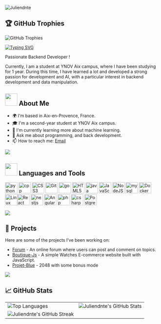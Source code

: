 <p> <img src="https://komarev.com/ghpvc/?username=Juliendnte&label=Profile%20views&color=60d697&style=flat" alt="Juliendnte" /> </p>

## 🏆 GitHub Trophies

<p>
  <img src="https://github-profile-trophy.vercel.app/?username=Juliendnte&theme=dark" alt="GitHub Trophies" />
</p>

[![Typing SVG](https://readme-typing-svg.demolab.com?font=Fira+Code&pause=500&width=435&lines=Hey+I'm+Julien+Welcome+to+my+Profile)](https://git.io/typing-svg)

Passionate Backend Developer !

Currently, I am a student at YNOV Aix campus, where I have been studying for <!--years_since-->1<!--years_since--> year. During this time, I have learned a lot and developed a strong passion for development and AI, with a particular interest in backend development and data manipulation.

## <picture><img src = "https://user-images.githubusercontent.com/74038190/229223156-0cbdaba9-3128-4d8e-8719-b6b4cf741b67.gif" width = 40px></picture> About Me
- 🌍 I'm based in Aix-en-Provence, France.
- 🎓 I'm a second-year student at YNOV Aix campus.
- 🌱 I'm currently learning more about machine learning.
- 💬 Ask me about programming, and back development.
- 📫 How to reach me: [Email](mailto:julien.dante@ynov.com)
<img src="https://user-images.githubusercontent.com/73097560/115834477-dbab4500-a447-11eb-908a-139a6edaec5c.gif">

## <img src='https://user-images.githubusercontent.com/74038190/206662607-d9e7591e-bbf9-42f9-9386-29efc927bc16.gif' width="40">  Languages and Tools

<p>
  <a href="https://www.python.org/" target="_blank" rel="noreferrer"><img src="https://raw.githubusercontent.com/danielcranney/readme-generator/main/public/icons/skills/python-colored.svg" alt="python" width="40" height="36"/></a>
  <a href="https://www.w3schools.com/cpp/" target="_blank" rel="noreferrer"><img src="https://raw.githubusercontent.com/danielcranney/readme-generator/main/public/icons/skills/cplusplus-colored.svg" alt="cpp" width="40" height="36"/></a>
<a href="https://www.w3.org/TR/CSS/#css" target="_blank" rel="noreferrer" ><img src="https://raw.githubusercontent.com/danielcranney/readme-generator/main/public/icons/skills/css3-colored.svg"
    alt="CSS3"
    width="40"
    height="36" /></a>
    <a href="https://git-scm.com/" target="_blank" rel="noreferrer"
  ><img
    src="https://raw.githubusercontent.com/danielcranney/readme-generator/main/public/icons/skills/git-colored.svg"
    alt="Git"
    width="40"
    height="36"
/></a>  
  <a href="https://golang.org" target="_blank" rel="noreferrer"><img src="https://raw.githubusercontent.com/danielcranney/readme-generator/main/public/icons/skills/go-colored.svg" alt="go" width="40" height="36"/></a>
<a
  href="https://developer.mozilla.org/en-US/docs/Glossary/HTML5"
  target="_blank"
  rel="noreferrer"
>
  <img
    src="https://raw.githubusercontent.com/danielcranney/readme-generator/main/public/icons/skills/html5-colored.svg"
    alt="HTML5"
    width="40"
    height="36"
/></a>
  <a href="https://www.java.com" target="_blank" rel="noreferrer"><img src="https://raw.githubusercontent.com/danielcranney/readme-generator/main/public/icons/skills/java-colored.svg" alt="java" width="40" height="36"/></a>
<a
  href="https://developer.mozilla.org/en-US/docs/Web/JavaScript"
  target="_blank"
  rel="noreferrer"
  ><img
    src="https://raw.githubusercontent.com/danielcranney/readme-generator/main/public/icons/skills/javascript-colored.svg"
    alt="JavaScript"
    width="40"
    height="36"
/></a>  <a href="https://nodejs.org/en/" target="_blank" rel="noreferrer"
  ><img
    src="https://raw.githubusercontent.com/danielcranney/readme-generator/main/public/icons/skills/nodejs-colored.svg"
    alt="NodeJS"
    width="40"
    height="36" /></a
>
  <a href="https://www.mysql.com/" target="_blank" rel="noreferrer"> <img src="https://raw.githubusercontent.com/danielcranney/readme-generator/main/public/icons/skills/mysql-colored.svg" alt="mysql" width="40" height="36"/></a>
<a href="https://www.docker.com/" target="_blank" rel="noreferrer"
  ><img
    src="https://raw.githubusercontent.com/danielcranney/readme-generator/main/public/icons/skills/docker-colored.svg"
    alt="Docker"
    width="40"
    height="36" /></a
><a href="https://www.linux.org" target="_blank" rel="noreferrer"
  ><img
    src="https://raw.githubusercontent.com/danielcranney/readme-generator/main/public/icons/skills/linux-colored.svg"
    alt="Linux"
    width="40"
    height="36" /></a
><a href="https://reactjs.org/" target="_blank" rel="noreferrer"><img
    src="https://raw.githubusercontent.com/danielcranney/readme-generator/main/public/icons/skills/react-colored.svg"
    alt="React"
    width="40"
    height="36"
/></a>
  <a href="https://nestjs.com/" target="_blank" rel="noreferrer"> <img src="https://raw.githubusercontent.com/danielcranney/readme-generator/main/public/icons/skills/nestjs-colored.svg" alt="nestjs" width="40" height="36"/></a>
<a href="https://angular.io/" target="_blank" rel="noreferrer">
  <img
    src="https://raw.githubusercontent.com/danielcranney/readme-generator/main/public/icons/skills/angularjs-colored.svg"
    alt="Angular"
    width="40"
    height="36" /></a>
  <a href="https://www.php.net/" target="_blank" rel="noreferrer"> <img src="https://raw.githubusercontent.com/danielcranney/readme-generator/main/public/icons/skills/php-colored.svg" alt="php" width="40" height="36"/></a>
  <a href="https://learn.microsoft.com/en-us/dotnet/csharp/" target="_blank" rel="noreferrer"> <img src="https://raw.githubusercontent.com/danielcranney/readme-generator/main/public/icons/skills/csharp-colored.svg" alt="csharp" width="40" height="36"/></a>
<a href="https://www.postgresql.org/" target="_blank" rel="noreferrer"
  ><img
    src="https://raw.githubusercontent.com/danielcranney/readme-generator/main/public/icons/skills/postgresql-colored.svg"
    alt="PostgreSQL"
    width="40"
    height="36" /></a
>  </p>
<img src="https://user-images.githubusercontent.com/73097560/115834477-dbab4500-a447-11eb-908a-139a6edaec5c.gif">

## 🌟 Projects

Here are some of the projects I've been working on:

- [Forum](https://github.com/Juliendnte/forum) - An online forum where users can post and comment on topics.
- [Boutique-Js](https://github.com/Juliendnte/Boutique-JS) - A simple Watches E-commerce website built with JavaScript.
- [Projet-Blue](https://projet-blue-2048.kantin-fagniart.fr/) - 2048 with some bonus mode

<img src="https://user-images.githubusercontent.com/73097560/115834477-dbab4500-a447-11eb-908a-139a6edaec5c.gif">

## 📈 GitHub Stats

<table>
  <tr>
    <td>
        <img src="https://github-readme-stats.vercel.app/api/top-langs/?username=Juliendnte&layout=compact&count_private=true&theme=dark" alt="Top Languages" />    
    </td>
    <td>
        <img src="https://github-readme-stats.vercel.app/api?username=Juliendnte&show_icons=true&count_private=true&theme=dark" alt="Juliendnte's GitHub Stats" />    
    </td>
  </tr>
  <tr>
    <td>
        <img src="https://github-readme-streak-stats.herokuapp.com/?user=Juliendnte&theme=dark" alt="Juliendnte's GitHub Streak" />    
    </td>
  </tr>
</table>
